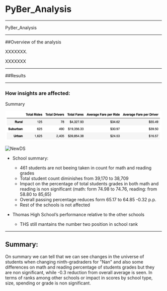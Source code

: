 # PyBer_Analysis
---

PyBer_Analysis

---

##Overview of the analysis

XXXXXXX.

XXXXXXX

---

##Results

---

### How insights are affected:

Summary

![Summary](/analysis/Summary_DataFra%2Ce.png)

![NewDS](/Images/new_distircit_summary%20.png)

* School summary:
  - 461 students are not beeing taken in count for math and reading grades
  - Total student count diminishes from 39,170 to 38,709
  - Impact on the percentage of total students grades in both math and reading is non significant (math: form 74.98 to 74.76, reading: from 58.80 to 85,65)
  - Overall passing percentage reduces form 65.17 to 64.85 -0.32 p.p.
  - Rest of the schools is not affected

* Thomas High School’s performance relative to the other schools
    - THS still mantains the number two position in school rank



---

## Summary:

On summary we can tell that we can see changes in the universe of students when changing ninth-gradraders for "Nan" and also some differences on math and reading percentage of students grades but they are non significant, while -0.3 reduction from overall average is seen. In terms of ranks among other schools or impact in scores by school type, size, spending or grade is non significant.
